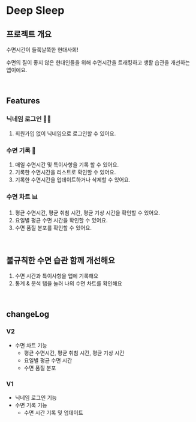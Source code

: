 # Deep Sleep

## 프로젝트 개요

수면시간이 들쭉날쭉한 현대사회! 

수면의 질이 좋지 않은 현대인들을 위해 수면시간을 트래킹하고 생활 습관을 개선하는 앱이에요.

<br/>

## Features

### 닉네임 로그인 🧑‍💻
1. 회원가입 없이 닉네임으로 로그인할 수 있어요.

### 수면 기록 📝 
1. 매일 수면시간 및 특이사항을 기록 할 수 있어요.
2. 기록한 수면시간을 리스트로 확인할 수 있어요.
3. 기록한 수면시간을 업데이트하거나 삭제할 수 있어요.

### 수면 차트 📊
1. 평균 수면시간, 평균 취침 시간, 평균 기상 시간을 확인할 수 있어요.
2. 요일별 평균 수면 시간을 확인할 수 있어요.
3. 수면 품질 분포를 확인할 수 있어요.

<br/>

## 불규칙한 수면 습관 함께 개선해요
1. 수면 시간과 특이사항을 앱에 기록해요
2. 통계 & 분석 탭을 눌러 나의 수면 차트를 확인해요

<br/>

## changeLog

### V2
- 수면 차트 기능
  -  평균 수면시간, 평균 취침 시간, 평균 기상 시간
  -  요일별 평균 수면 시간
  -  수면 품질 분포

### V1
- 닉네임 로그인 기능
- 수면 기록 기능
  - 수면 시간 기록 및 업데이트

